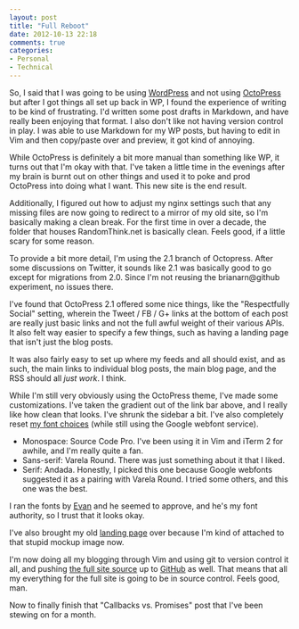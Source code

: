 ```yaml
---
layout: post
title: "Full Reboot"
date: 2012-10-13 22:18
comments: true
categories: 
- Personal
- Technical
---
```


So, I said that I was going to be using [WordPress][] and not using
[OctoPress][] but after I got things all set up back in WP, I found the
experience of writing to be kind of frustrating. I'd written some post drafts in
Markdown, and have really been enjoying that format. I also don't like not
having version control in play. I was able to use Markdown for my WP posts, but
having to edit in Vim and then copy/paste over and preview, it got kind of
annoying.

While OctoPress is definitely a bit more manual than something like WP, it turns
out that I'm okay with that. I've taken a little time in the evenings after my
brain is burnt out on other things and used it to poke and prod OctoPress into
doing what I want. This new site is the end result.

<!-- more -->

Additionally, I figured out how to adjust my nginx settings such that any
missing files are now going to redirect to a mirror of my old site, so I'm
basically making a clean break. For the first time in over a decade, the folder
that houses RandomThink.net is basically clean. Feels good, if a little scary
for some reason.

To provide a bit more detail, I'm using the 2.1 branch of Octopress. After some
discussions on Twitter, it sounds like 2.1 was basically good to go except for
migrations from 2.0. Since I'm not reusing the brianarn@github experiment, no
issues there.

I've found that OctoPress 2.1 offered some nice things, like the "Respectfully
Social" setting, wherein the Tweet / FB / G+ links at the bottom of each post
are really just basic links and not the full awful weight of their various APIs.
It also felt way easier to specify a few things, such as having a landing page
that isn't just the blog posts.

It was also fairly easy to set up where my feeds
and all should exist, and as such, the main links to individual blog posts, the
main blog page, and the RSS should all _just work_. I think.

While I'm still very obviously using the OctoPress theme, I've made some
customizations. I've taken the gradient out of the link bar above, and I really
like how clean that looks. I've shrunk the sidebar a bit. I've also completely
reset [my font choices][] (while still using the Google webfont service).

* Monospace: Source Code Pro. I've been using it in Vim and iTerm 2 for awhile,
  and I'm really quite a fan.
* Sans-serif: Varela Round. There was just something about it that I liked.
* Serif: Andada. Honestly, I picked this one because Google webfonts suggested
  it as a pairing with Varela Round. I tried some others, and this one was the
  best.

I ran the fonts by [Evan][] and he seemed to approve, and he's my font
authority, so I trust that it looks okay.

I've also brought my old [landing page][] over because I'm kind of attached to
that stupid mockup image now.

I'm now doing all my blogging through Vim and using git to version control it
all, and pushing [the full site source][] up to [GitHub][] as well. That means that all my everything for
the full site is going to be in source control. Feels good, man.

Now to finally finish that "Callbacks vs. Promises" post that I've been stewing
on for a month.

[WordPress]: http://www.wordpress.org/
[Octopress]: http://www.octopress.org/
[my font choices]: http://www.google.com/webfonts#UsePlace:use/Collection:Source+Code+Pro|Andada|Varela+Round
[Evan]: http://twitter.com/futuraprime
[landing page]: http://www.randomthink.net/
[the full site source]: https://github.com/brianarn/randomthink.net
[GitHub]: http://github.com/
